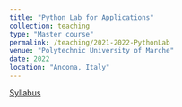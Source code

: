 ```yaml
---
title: "Python Lab for Applications"
collection: teaching
type: "Master course"
permalink: /teaching/2021-2022-PythonLab
venue: "Polytechnic University of Marche"
date: 2022
location: "Ancona, Italy"
---
```

[Syllabus](https://lucav48.github.io/files/PythonLabSyllabus.pdf)